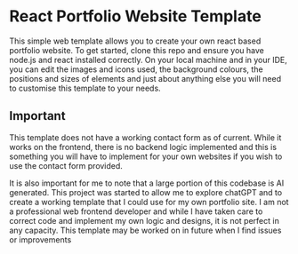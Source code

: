 # React Portfolio Website Template

This simple web template allows you to create your own react based portfolio website. To get started, clone this repo and ensure you have node.js and react installed correctly. On your local machine and in your IDE, you can edit the images and icons used, the background colours, the positions and sizes of elements and just about anything else you will need to customise this template to your needs.

## Important

This template does not have a working contact form as of current. While it works on the frontend, there is no backend logic implemented and this is something you will have to implement for your own websites if you wish to use the contact form provided.

It is also important for me to note that a large portion of this codebase is AI generated. This project was started to allow me to explore chatGPT and to create a working template that I could use for my own portfolio site. I am not a professional web frontend developer and while I have taken care to correct code and implement my own logic and designs, it is not perfect in any capacity. This template may be worked on in future when I find issues or improvements 

